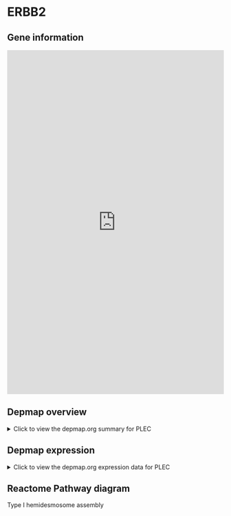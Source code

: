 <h1>ERBB2</h1>

<h2>Gene information</h2>
<iframe src="https://depmap.org/portal/gene/PLEC?tab=about" style="border:none;width:100%;height:800px"></iframe>

<h2>Depmap overview</h2>
<details>
  <summary>Click to view the depmap.org summary for PLEC</summary>
  <iframe src="https://depmap.org/portal/gene/PLEC?tab=overview" style="border:none;width:100%;height:800px"></iframe>
</details>

<h2>Depmap expression</h2>
<details>
  <summary>Click to view the depmap.org expression data for PLEC</summary>
  <iframe src="https://depmap.org/portal/gene/PLEC?tab=characterization" style="border:none;width:100%;height:800px"></iframe>
</details>



<h2>Reactome Pathway diagram</h2>
Type I hemidesmosome assembly
<div id="diagramHolder"></div>

<script>
    //Creating the Reactome Diagram widget
    //Take into account a proxy needs to be set up in your server side pointing to www.reactome.org
    function onReactomeDiagramReady(){  //This function is automatically called when the widget code is ready to be used
        var diagram = Reactome.Diagram.create({
            "placeHolder" : "diagramHolder",
            "width" : 900,
            "height" : 500
        });

        //Initialising it to the "Hemostasis" pathway
        diagram.loadDiagram("R-HSA-446107");

        //Adding different listeners

        diagram.onDiagramLoaded(function (loaded) {
            console.info("Loaded ", loaded);
            diagram.flagItems("BAD");
	    diagram.flagItems("Q92934");
            if (loaded == "R-HSA-446107") diagram.selectItem("R-HSA-446107");
        });

     }
</script>



